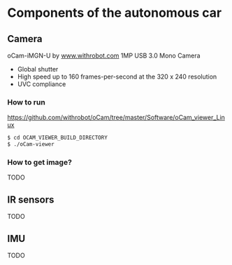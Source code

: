 # Components of the autonomous car

## Camera
oCam-iMGN-U by www.withrobot.com
1MP USB 3.0 Mono Camera

- Global shutter
- High speed up to 160 frames-per-second at the 320 x 240 resolution
- UVC compliance

### How to run
https://github.com/withrobot/oCam/tree/master/Software/oCam_viewer_Linux

```bash
$ cd OCAM_VIEWER_BUILD_DIRECTORY
$ ./oCam-viewer
```
### How to get image?
TODO

## IR sensors
TODO

## IMU
TODO
